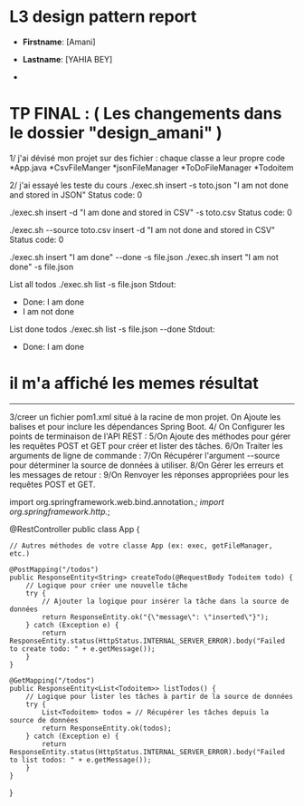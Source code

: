 # L3 design pattern report

- **Firstname**: [Amani]
- **Lastname**: [YAHIA BEY]

- 
# TP FINAL : ( Les changements dans le dossier "design_amani" )

1/ j'ai dévisé mon projet sur des fichier : chaque classe a leur propre code 
*App.java 
*CsvFileManger
*jsonFileManager
*ToDoFileManager
*Todoitem

2/ j'ai essayé les teste du cours 
./exec.sh insert -s toto.json "I am not done and stored in JSON"
 Status code: 0

./exec.sh insert -d "I am done and stored in CSV" -s toto.csv
 Status code: 0

./exec.sh --source toto.csv insert -d "I am not done and stored in CSV"
 Status code: 0

./exec.sh insert "I am done" --done -s file.json
./exec.sh insert "I am not done" -s file.json

 List all todos
./exec.sh list -s file.json
 Stdout:
 - Done: I am done
 - I am not done

 List done todos
./exec.sh list -s file.json --done
 Stdout:
 - Done: I am done

# il m'a affiché les memes résultat 
---

3/creer un fichier pom1.xml situé à la racine de mon projet.
 On Ajoute les balises <dependencies> et <dependency> pour inclure les dépendances Spring Boot.
4/ On Configurer les points de terminaison de l'API REST :
5/On Ajoute des méthodes pour gérer les requêtes POST et GET pour créer et lister des tâches.
6/On Traiter les arguments de ligne de commande :
7/On Récupérer l'argument --source pour déterminer la source de données à utiliser.
8/On Gérer les erreurs et les messages de retour :
9/On Renvoyer les réponses appropriées pour les requêtes POST et GET.


import org.springframework.web.bind.annotation.*;
import org.springframework.http.*;

@RestController
public class App {

    // Autres méthodes de votre classe App (ex: exec, getFileManager, etc.)
    
    @PostMapping("/todos")
    public ResponseEntity<String> createTodo(@RequestBody Todoitem todo) {
        // Logique pour créer une nouvelle tâche
        try {
            // Ajouter la logique pour insérer la tâche dans la source de données
            return ResponseEntity.ok("{\"message\": \"inserted\"}");
        } catch (Exception e) {
            return ResponseEntity.status(HttpStatus.INTERNAL_SERVER_ERROR).body("Failed to create todo: " + e.getMessage());
        }
    }

    @GetMapping("/todos")
    public ResponseEntity<List<Todoitem>> listTodos() {
        // Logique pour lister les tâches à partir de la source de données
        try {
            List<Todoitem> todos = // Récupérer les tâches depuis la source de données
            return ResponseEntity.ok(todos);
        } catch (Exception e) {
            return ResponseEntity.status(HttpStatus.INTERNAL_SERVER_ERROR).body("Failed to list todos: " + e.getMessage());
        }
    }
}
